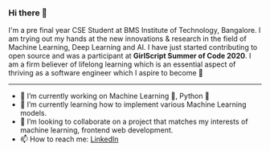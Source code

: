 ### Hi there 👋

I'm a pre final year CSE Student at BMS Institute of Technology, Bangalore. I am trying out my hands at the new innovations & research in the field of Machine Learning, Deep Learning and AI. I have just started contributing to open source and was a participant at **GirlScript Summer of Code 2020**.
I am a firm believer of lifelong learning which is an essential aspect of thriving as a software engineer which I aspire to become :dizzy:

*** 

- 🔭 I’m currently working on Machine Learning :purple_heart:, Python :snake:
- 🌱 I’m currently learning how to implement various Machine Learning models.
- 👯 I’m looking to collaborate on a project that matches my interests of machine learning, frontend web development.
- 📫 How to reach me: [LinkedIn](https://www.linkedin.com/in/rakhi-purwar-0463a7170/)
 <!---
- 💬 Ask me about ...
- 😄 Pronouns: ...
- ⚡ Fun fact: ...


